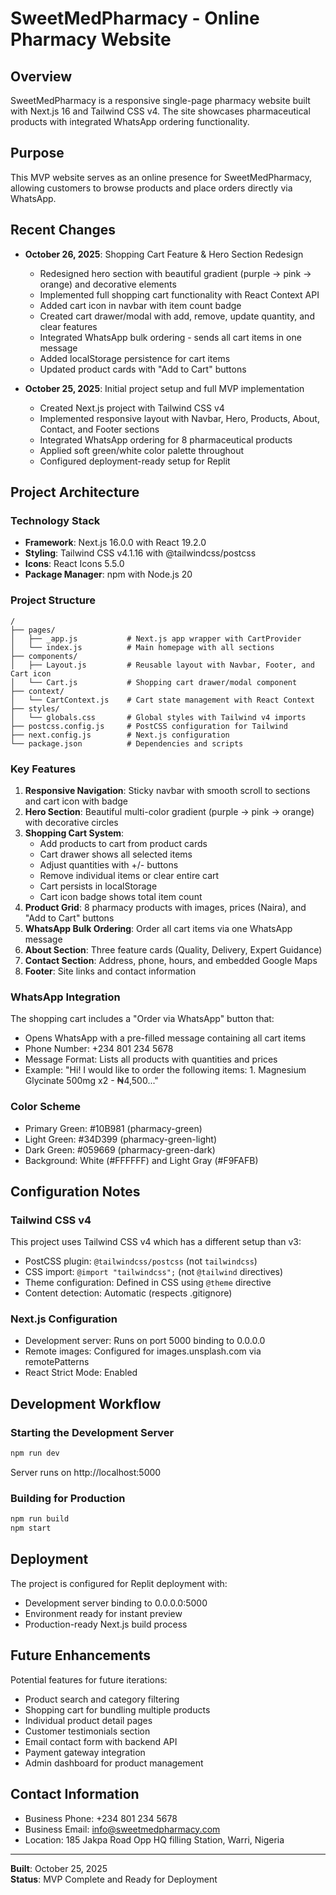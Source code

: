 # SweetMedPharmacy - Online Pharmacy Website

## Overview
SweetMedPharmacy is a responsive single-page pharmacy website built with Next.js 16 and Tailwind CSS v4. The site showcases pharmaceutical products with integrated WhatsApp ordering functionality.

## Purpose
This MVP website serves as an online presence for SweetMedPharmacy, allowing customers to browse products and place orders directly via WhatsApp.

## Recent Changes
- **October 26, 2025**: Shopping Cart Feature & Hero Section Redesign
  - Redesigned hero section with beautiful gradient (purple → pink → orange) and decorative elements
  - Implemented full shopping cart functionality with React Context API
  - Added cart icon in navbar with item count badge
  - Created cart drawer/modal with add, remove, update quantity, and clear features
  - Integrated WhatsApp bulk ordering - sends all cart items in one message
  - Added localStorage persistence for cart items
  - Updated product cards with "Add to Cart" buttons
  
- **October 25, 2025**: Initial project setup and full MVP implementation
  - Created Next.js project with Tailwind CSS v4
  - Implemented responsive layout with Navbar, Hero, Products, About, Contact, and Footer sections
  - Integrated WhatsApp ordering for 8 pharmaceutical products
  - Applied soft green/white color palette throughout
  - Configured deployment-ready setup for Replit

## Project Architecture

### Technology Stack
- **Framework**: Next.js 16.0.0 with React 19.2.0
- **Styling**: Tailwind CSS v4.1.16 with @tailwindcss/postcss
- **Icons**: React Icons 5.5.0
- **Package Manager**: npm with Node.js 20

### Project Structure
```
/
├── pages/
│   ├── _app.js           # Next.js app wrapper with CartProvider
│   └── index.js          # Main homepage with all sections
├── components/
│   ├── Layout.js         # Reusable layout with Navbar, Footer, and Cart icon
│   └── Cart.js           # Shopping cart drawer/modal component
├── context/
│   └── CartContext.js    # Cart state management with React Context
├── styles/
│   └── globals.css       # Global styles with Tailwind v4 imports
├── postcss.config.js     # PostCSS configuration for Tailwind
├── next.config.js        # Next.js configuration
└── package.json          # Dependencies and scripts
```

### Key Features
1. **Responsive Navigation**: Sticky navbar with smooth scroll to sections and cart icon with badge
2. **Hero Section**: Beautiful multi-color gradient (purple → pink → orange) with decorative circles
3. **Shopping Cart System**: 
   - Add products to cart from product cards
   - Cart drawer shows all selected items
   - Adjust quantities with +/- buttons
   - Remove individual items or clear entire cart
   - Cart persists in localStorage
   - Cart icon badge shows total item count
4. **Product Grid**: 8 pharmacy products with images, prices (Naira), and "Add to Cart" buttons
5. **WhatsApp Bulk Ordering**: Order all cart items via one WhatsApp message
6. **About Section**: Three feature cards (Quality, Delivery, Expert Guidance)
7. **Contact Section**: Address, phone, hours, and embedded Google Maps
8. **Footer**: Site links and contact information

### WhatsApp Integration
The shopping cart includes a "Order via WhatsApp" button that:
- Opens WhatsApp with a pre-filled message containing all cart items
- Phone Number: +234 801 234 5678
- Message Format: Lists all products with quantities and prices
- Example: "Hi! I would like to order the following items: 1. Magnesium Glycinate 500mg x2 - ₦4,500..."

### Color Scheme
- Primary Green: #10B981 (pharmacy-green)
- Light Green: #34D399 (pharmacy-green-light)
- Dark Green: #059669 (pharmacy-green-dark)
- Background: White (#FFFFFF) and Light Gray (#F9FAFB)

## Configuration Notes

### Tailwind CSS v4
This project uses Tailwind CSS v4 which has a different setup than v3:
- PostCSS plugin: `@tailwindcss/postcss` (not `tailwindcss`)
- CSS import: `@import "tailwindcss";` (not `@tailwind` directives)
- Theme configuration: Defined in CSS using `@theme` directive
- Content detection: Automatic (respects .gitignore)

### Next.js Configuration
- Development server: Runs on port 5000 binding to 0.0.0.0
- Remote images: Configured for images.unsplash.com via remotePatterns
- React Strict Mode: Enabled

## Development Workflow

### Starting the Development Server
```bash
npm run dev
```
Server runs on http://localhost:5000

### Building for Production
```bash
npm run build
npm start
```

## Deployment
The project is configured for Replit deployment with:
- Development server binding to 0.0.0.0:5000
- Environment ready for instant preview
- Production-ready Next.js build process

## Future Enhancements
Potential features for future iterations:
- Product search and category filtering
- Shopping cart for bundling multiple products
- Individual product detail pages
- Customer testimonials section
- Email contact form with backend API
- Payment gateway integration
- Admin dashboard for product management

## Contact Information
- Business Phone: +234 801 234 5678
- Business Email: info@sweetmedpharmacy.com
- Location: 185 Jakpa Road Opp HQ filling Station, Warri, Nigeria

---
**Built**: October 25, 2025  
**Status**: MVP Complete and Ready for Deployment
